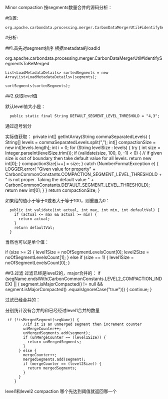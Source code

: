 
Minor compaction 按segments数量合并的源码分析：


#位置:
	
	org.apache.carbondata.processing.merger.CarbonDataMergerUtil#identifySegmentsToBeMergedBasedOnSegCount

#分析:

##1.首先对segment排序
根据metadata的loadId

org.apache.carbondata.processing.merger.CarbonDataMergerUtil#identifySegmentsToBeMerged

    List<LoadMetadataDetails> sortedSegments = new ArrayList<LoadMetadataDetails>(segments);

    sortSegments(sortedSegments);

##2.获取level值

默认level值大小是：

	  public static final String DEFAULT_SEGMENT_LEVEL_THRESHOLD = "4,3";
  通过逗号划分

实际值获取：
	  private int[] getIntArray(String commaSeparatedLevels) {
	    String[] levels = commaSeparatedLevels.split(",");
	    int[] compactionSize = new int[levels.length];
	    int i = 0;
	    for (String levelSize : levels) {
	      try {
	        int size = Integer.parseInt(levelSize.trim());
	        if (validate(size, 100, 0, -1) < 0) {
	          // if given size is out of boundary then take default value for all levels.
	          return new int[0];
	        }
	        compactionSize[i++] = size;
	      } catch (NumberFormatException e) {
	        LOGGER.error(
	            "Given value for property" + CarbonCommonConstants.COMPACTION_SEGMENT_LEVEL_THRESHOLD
	                + " is not proper. Taking the default value "
	                + CarbonCommonConstants.DEFAULT_SEGMENT_LEVEL_THRESHOLD);
	        return new int[0];
	      }
	    }
	    return compactionSize;
	  }

如果给的值小于等于0或者大于等于100，则重置为0：

	  public int validate(int actual, int max, int min, int defaultVal) {
	    if (actual <= max && actual >= min) {
	      return actual;
	    }
	    return defaultVal;
	  }


当然也可以是单个值：

  if (size >= 2) {
      level1Size = noOfSegmentLevelsCount[0];
      level2Size = noOfSegmentLevelsCount[1];
    } else if (size == 1) {
      level1Size = noOfSegmentLevelsCount[0];
    }


##3.过滤
过滤已经是level2的，major合并的：
	if (segName.endsWith(CarbonCommonConstants.LEVEL2_COMPACTION_INDEX) || (
	          segment.isMajorCompacted() != null && segment.isMajorCompacted()
	              .equalsIgnoreCase("true"))) {
	        continue;
	      }


过滤已经合并的：

分别统计没有合并的和已经经过level1合并的数量

	 if (!isMergedSegment(segName)) {
	        //if it is an unmerged segment then increment counter
	        unMergeCounter++;
	        unMergedSegments.add(segment);
	        if (unMergeCounter == (level1Size)) {
	          return unMergedSegments;
	        }
	      } else {
	        mergeCounter++;
	        mergedSegments.add(segment);
	        if (mergeCounter == (level2Size)) {
	          return mergedSegments;
	        }
	      }
	    }

level1和level2 compaction 哪个先达到阈值就返回哪一个